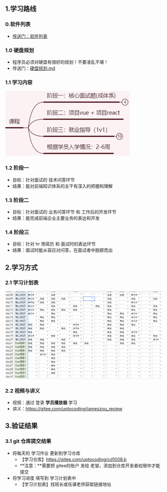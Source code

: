 ## 1.学习路线

### 0.软件列表

+ [传送门：软件列表](https://gitee.com/uptocoding/softwarelist)

### 1.0 硬盘规划

+ 程序员必须对硬盘有很好的规划！不要凌乱不堪！
+ 传送门：[硬盘规划.md](./00硬盘规划.md)

### 1.1 学习内容

![image-20220422130400041](assets/image-20220422130400041.png)

### 1.2 阶段一

+ 目标：针对面试的 技术问答环节
+ 结果：能对前端知识体系的主干有深入的把握和理解

### 1.3 阶段二

+ 目标：针对面试的 业务问答环节 和 工作后的开发环节
+ 结果：能完成前端企业主要业务的表达和开发

### 1.4 阶段三

+ 目标：针对 hr 筛简历 和 面试时的表达环节
+ 结果：面试时能从容应对问答，在面试者中脱颖而出

## 2.学习方式

### 2.1 学习计划表

![image-20220422132712742](assets/image-20220422132712742.png)

### 2.2 视频与讲义

+ 视频：通过 登录 **学员播放器** 学习
+ 讲义：https://gitee.com/uptocoding/jameszou_review

## 3.验证结果

### 3.1 git 仓库提交结果

+ 将每天的 学习作业 更新到学习仓库
  + 【学习仓库】https://gitee.com/uptocoding/cd1008.b
  + **注意：**需要把 gitee的账户 发给 老邹，添加到仓库开发者权限中才能提交
+ 将学习进度 填写到 学习计划表中
  + 【学习计划表】找班长或任课老师获取链接地址

